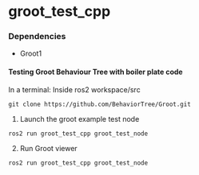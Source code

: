# groot_test_cpp

### Dependencies
- Groot1

#### Testing Groot Behaviour Tree with boiler plate code

In a terminal: Inside ros2 workspace/src
```
git clone https://github.com/BehaviorTree/Groot.git
```

1. Launch the groot example test node
```
ros2 run groot_test_cpp groot_test_node
```
2. Run Groot viewer
```
ros2 run groot_test_cpp groot_test_node
```

